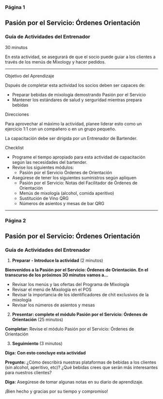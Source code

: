 ### Página 1
## Pasión por el Servicio: Órdenes Orientación
### Guía de Actividades del Entrenador

30 minutos

En esta actividad, se asegurará de que el socio puede guiar a los clientes a través de los menús de Mixology y hacer pedidos.

---

Objetivo del Aprendizaje

Dspués de completar esta actividad los socios deben ser capaces de:

- Preparar bebidas de mixología demostrando Pasión por el Servicio
- Mantener los estándares de salud y serguridad mientras prepara bebidas

Direcciones

Para aprovechar al máximo la actividad, planee liderar esto como un ejercicio 1:1 con un compañero o en un grupo pequeño.

La capacitación debe ser dirigida por un Entrenador de Bartender.

Checklist

- Programe el tiempo apropiado para esta actividad de capacitación según las necesidades del bartender.
- Revise los siguientes módulos:
  - Pasión por el Servicio Órdenes de Orientación
- Asegúrese de tener los siguientes suministros según apliquen
    - Pasión por el Servicio: Notas del Facilitador de Órdenes de Orientación
    - Menús de mixología (alcohol, comida aperitivo)
    - Sustitución de Vino QRG
    - Números de asientos y mesas de bar QRG

---
### Página 2
## Pasión por el Servicio: Órdenes Orientación
### Guía de Actividades del Entrenador

1. **Preparar - Introduce la actividad** (2 minutos)

**Bienvenidos a la Pasión por el Servicio: Órdenes de Orientación. En el transcurso de los próximos 30 minutos vamos a...**
- Revisar los menús y las ofertas del Programa de Mixología
- Revisar el menú de Mixología en el POS
- Revisar la importancia de los identificadores de chit exclusivos de la mixología
- Revisar los números de asientos y mesas

2. **Presentar: complete el módulo Pasión por el Servicio: Órdenes de Orientación** (25 minutos)

**Completar:** Revise el módulo Pasión por el Servicio: Órdenes de Orientación

3. **Seguimiento** (3 minutos)

**Diga:** **Con esto concluye esta actividad**

**Pregunte:** ¿Cómo describirá nuestras plataformas de bebidas a los clientes (sin alcohol, aperitivo, etc)? ¿Qué bebidas crees que serán más interesantes para nuestros clientes?

**Diga:** Asegúrese de tomar algunas notas en su diario de aprendizaje.

¡Bien hecho y gracias por su tiempo y compromiso!